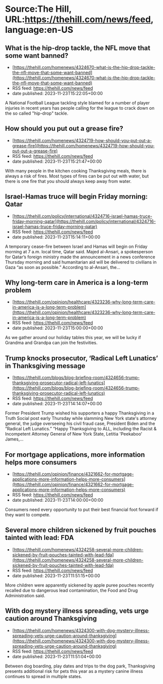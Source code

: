 # Source:The Hill, URL:https://thehill.com/news/feed, language:en-US

## What is the hip-drop tackle, the NFL move that some want banned?
 - [https://thehill.com/homenews/4324670-what-is-the-hip-drop-tackle-the-nfl-move-that-some-want-banned](https://thehill.com/homenews/4324670-what-is-the-hip-drop-tackle-the-nfl-move-that-some-want-banned)
 - RSS feed: https://thehill.com/news/feed
 - date published: 2023-11-23T15:22:05+00:00

A National Football League tackling style blamed for a number of player injuries in recent years has people calling for the league to crack down on the so called "hip-drop" tackle.

## How should you put out a grease fire?
 - [https://thehill.com/homenews/4324719-how-should-you-put-out-a-grease-fire](https://thehill.com/homenews/4324719-how-should-you-put-out-a-grease-fire)
 - RSS feed: https://thehill.com/news/feed
 - date published: 2023-11-23T15:21:47+00:00

With many people in the kitchen cooking Thanksgiving meals, there is always a risk of fires. Most types of fires can be put out with water, but there is one fire that you should always keep away from water.

## Israel-Hamas truce will begin Friday morning: Qatar
 - [https://thehill.com/policy/international/4324716-israel-hamas-truce-friday-morning-qatar](https://thehill.com/policy/international/4324716-israel-hamas-truce-friday-morning-qatar)
 - RSS feed: https://thehill.com/news/feed
 - date published: 2023-11-23T15:14:11+00:00

A temporary cease-fire between Israel and Hamas will begin on Friday morning at 7 a.m. local time, Qatar said. Majed al-Ansari, a spokesperson for Qatar’s foreign ministry made the announcement in a news conference Thursday morning and said humanitarian aid will be delivered to civilians in Gaza “as soon as possible.” According to al-Ansari, the...

## Why long-term care in America is a long-term problem
 - [https://thehill.com/opinion/healthcare/4323236-why-long-term-care-in-america-is-a-long-term-problem](https://thehill.com/opinion/healthcare/4323236-why-long-term-care-in-america-is-a-long-term-problem)
 - RSS feed: https://thehill.com/news/feed
 - date published: 2023-11-23T15:00:00+00:00

As we gather around our holiday tables this year, we will be lucky if Grandma and Grandpa can join the festivities.

## Trump knocks prosecutor, ‘Radical Left Lunatics’ in Thanksgiving message
 - [https://thehill.com/blogs/blog-briefing-room/4324656-trump-thanksgiving-prosecutor-radical-left-lunatics](https://thehill.com/blogs/blog-briefing-room/4324656-trump-thanksgiving-prosecutor-radical-left-lunatics)
 - RSS feed: https://thehill.com/news/feed
 - date published: 2023-11-23T14:14:07+00:00

Former President Trump wished his supporters a happy Thanksgiving in a Truth Social post early Thursday while slamming New York state's attorney general, the judge overseeing his civil fraud case, President Biden and the “Radical Left Lunatics.” “Happy Thanksgiving to ALL, including the Racist &#38; Incompetent Attorney General of New York State, Letitia 'Peekaboo' James,...

## For mortgage applications, more information helps more consumers
 - [https://thehill.com/opinion/finance/4321662-for-mortgage-applications-more-information-helps-more-consumers](https://thehill.com/opinion/finance/4321662-for-mortgage-applications-more-information-helps-more-consumers)
 - RSS feed: https://thehill.com/news/feed
 - date published: 2023-11-23T14:00:00+00:00

Consumers need every opportunity to put their best financial foot forward if they want to compete.

## Several more children sickened by fruit pouches tainted with lead: FDA
 - [https://thehill.com/homenews/4324258-several-more-children-sickened-by-fruit-pouches-tainted-with-lead-fda](https://thehill.com/homenews/4324258-several-more-children-sickened-by-fruit-pouches-tainted-with-lead-fda)
 - RSS feed: https://thehill.com/news/feed
 - date published: 2023-11-23T11:51:15+00:00

More children were apparently sickened by apple puree pouches recently recalled due to dangerous lead contamination, the Food and Drug Administration said.

## With dog mystery illness spreading, vets urge caution around Thanksgiving
 - [https://thehill.com/homenews/4324300-with-dog-mystery-illness-spreading-vets-urge-caution-around-thanksgiving](https://thehill.com/homenews/4324300-with-dog-mystery-illness-spreading-vets-urge-caution-around-thanksgiving)
 - RSS feed: https://thehill.com/news/feed
 - date published: 2023-11-23T11:51:04+00:00

Between dog boarding, play dates and trips to the dog park, Thanksgiving presents additional risk for pets this year as a mystery canine illness continues to spread in multiple states.

